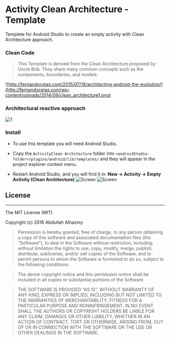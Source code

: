 # Activity Clean Architecture - Template

Templete for Android Studio to create an empty activity with Clean Architecture approach.

### Clean Code
>This Template is derived from the Clean Architecture proposed by Uncle Bob. They share many common concepts such as the components, boundaries, and models.

![http://fernandocejas.com/2015/07/18/architecting-android-the-evolution/](http://fernandocejas.com/wp-content/uploads/2014/09/clean_architecture1.png)

### Architectural reactive approach

![1](https://cloud.githubusercontent.com/assets/4659608/15095669/8564453e-14dc-11e6-8cbc-2afd74c76ddf.png)

### Install

* To use this template you will need Android Studio.

* Copy the `ActivityClean Architecture` folder into `<androidStudio-folder>/plugins/android/lib/templates/` and they will appear in the project explorer context menu.
* Restart Android Studio, and you will find it in: **New -> Activity -> Empty Activity (Clean Architecture)**
![Screen](https://cloud.githubusercontent.com/assets/4659608/18235206/7a7e3fb0-7320-11e6-826b-4870d4e70224.png)
![Screen](https://cloud.githubusercontent.com/assets/4659608/18235205/7a7e2eee-7320-11e6-942a-1fdb57fecb6a.png)



## License
------

The MIT License (MIT)

Copyright (c) 2016 Abdullah Alhazmy

> Permission is hereby granted, free of charge, to any person obtaining a copy
of this software and associated documentation files (the "Software"), to deal
in the Software without restriction, including without limitation the rights
to use, copy, modify, merge, publish, distribute, sublicense, and/or sell
copies of the Software, and to permit persons to whom the Software is
furnished to do so, subject to the following conditions:

> The above copyright notice and this permission notice shall be included in all
copies or substantial portions of the Software.

> THE SOFTWARE IS PROVIDED "AS IS", WITHOUT WARRANTY OF ANY KIND, EXPRESS OR
IMPLIED, INCLUDING BUT NOT LIMITED TO THE WARRANTIES OF MERCHANTABILITY,
FITNESS FOR A PARTICULAR PURPOSE AND NONINFRINGEMENT. IN NO EVENT SHALL THE
AUTHORS OR COPYRIGHT HOLDERS BE LIABLE FOR ANY CLAIM, DAMAGES OR OTHER
LIABILITY, WHETHER IN AN ACTION OF CONTRACT, TORT OR OTHERWISE, ARISING FROM,
OUT OF OR IN CONNECTION WITH THE SOFTWARE OR THE USE OR OTHER DEALINGS IN THE
SOFTWARE.
